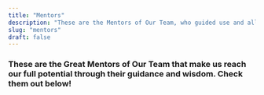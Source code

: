 ```yaml
---
title: "Mentors"
description: "These are the Mentors of Our Team, who guided use and allowed us to reach our full potential."
slug: "mentors"
draft: false
---
```

### These are the Great Mentors of Our Team that make us reach our full potential through their guidance and wisdom. Check them out below!